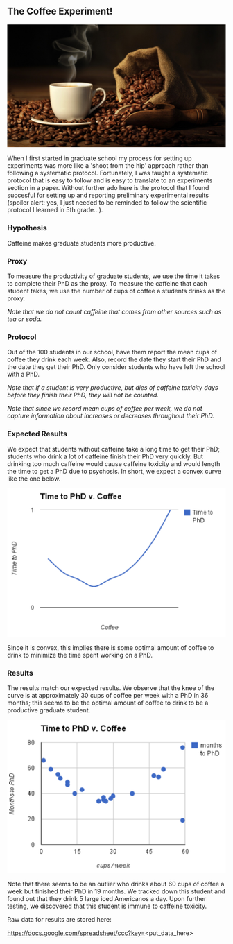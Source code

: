 ## The Coffee Experiment!

<img src="images/coffee.jpg" alt="hi" class="inline"/>

When I first started in graduate school my process for setting up experiments was more like a 'shoot from the hip' approach rather than following a systematic protocol. Fortunately, I was taught a systematic protocol that is easy to follow and is easy to translate to an experiments section in a paper. Without further ado here is the protocol that I found succesful for setting up and reporting preliminary experimental results (spoiler alert: yes, I just needed to be reminded to follow the scientific protocol I learned in 5th grade...). 

### Hypothesis

Caffeine makes graduate students more productive.

### Proxy

To measure the productivity of graduate students, we use the time it takes to complete their
PhD as the proxy. To measure the caffeine that each student takes, we use the
number of cups of coffee a students drinks as the proxy.

*Note that we do not count caffeine that comes from other sources such as tea or soda.*

### Protocol

Out of the 100 students in our school, have them report the mean cups of coffee they drink
each week. Also, record the date they start their PhD and the date they get their PhD. Only
consider students who have left the school with a PhD.

*Note that if a student is very productive, but dies of caffeine toxicity days before they finish
their PhD, they will not be counted.*

*Note that since we record mean cups of coffee per week, we do not capture information about
increases or decreases throughout their PhD.*

### Expected Results

We expect that students without caffeine take a long time to get their PhD; students who drink
a lot of caffeine finish their PhD very quickly. But drinking too much caffeine would cause
caffeine toxicity and would length the time to get a PhD due to psychosis. In short, we expect
a convex curve like the one below.

<img src="images/chart1.png" alt="hi" class="inline"/>

Since it is convex, this implies there is some optimal amount of coffee to drink to minimize the
time spent working on a PhD.

### Results

The results match our expected results. We observe that the knee of the curve is at
approximately 30 cups of coffee per week with a PhD in 36 months; this seems to be the
optimal amount of coffee to drink to be a productive graduate student.

<img src="images/chart2.png" alt="hi" class="inline"/>

Note that there seems to be an outlier who drinks about 60 cups of coffee a week but finished
their PhD in 19 months. We tracked down this student and found out that they drink 5 large
iced Americanos a day. Upon further testing, we discovered that this student is immune to
caffeine toxicity.

Raw data for results are stored here:

https://docs.google.com/spreadsheet/ccc?key=<put_data_here>


